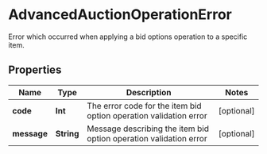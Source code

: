 

# AdvancedAuctionOperationError

Error which occurred when applying a bid options operation to a specific item.

## Properties

Name | Type | Description | Notes
------------ | ------------- | ------------- | -------------
**code** | **Int** | The error code for the item bid option operation validation error |  [optional]
**message** | **String** | Message describing the item bid option operation validation error |  [optional]



